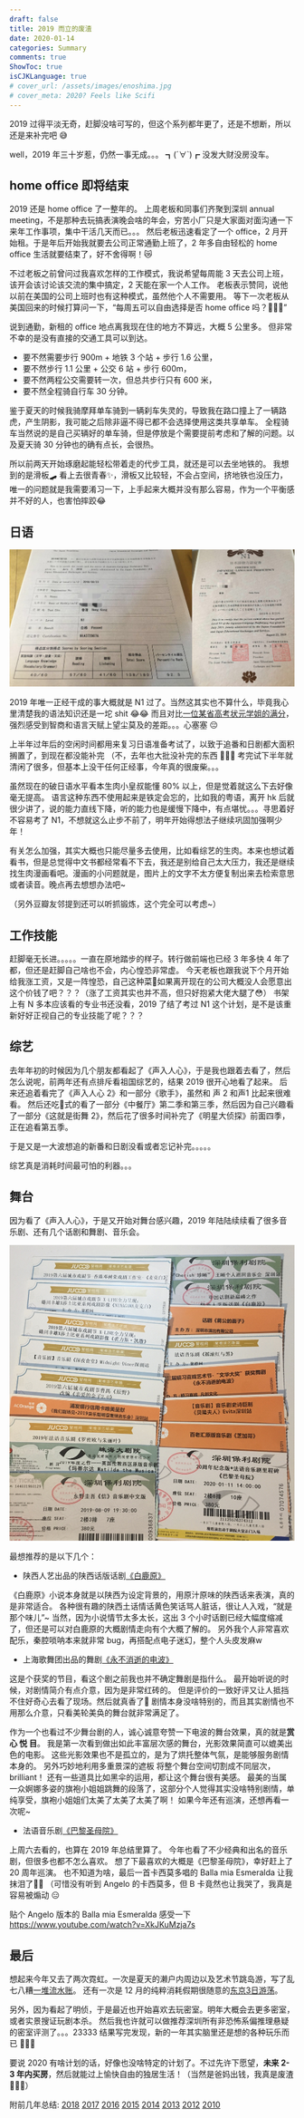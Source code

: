 ```yaml
---
draft: false
title: 2019 而立的废渣
date: 2020-01-14
categories: Summary
comments: true
ShowToc: true
isCJKLanguage: true
# cover_url: /assets/images/enoshima.jpg
# cover_meta: 2020? Feels like Scifi
---
```



2019 过得平淡无奇，赶脚没啥可写的，但这个系列都年更了，还是不想断，所以还是来补完吧 😅

well，2019 年三十岁惹，仍然一事无成。。。 ┓(´∀`)┏  没发大财没房没车。

## home office 即将结束

2019 还是 home office 了一整年的。
上周老板和同事们齐聚到深圳 annual meeting，不是那种去玩搞表演晚会啥的年会，穷苦小厂只是大家面对面沟通一下来年工作事项，集中干活几天而已。。。
然后老板迅速看定了一个 office，2 月开始租。于是年后开始我就要去公司正常通勤上班了，2 年多自由轻松的 home office 生活就要结束了，好不舍得啊！😿

不过老板之前曾问过我喜欢怎样的工作模式，我说希望每周能 3 天去公司上班，该开会该讨论该交流的集中搞定，2 天能在家一个人工作。
老板表示赞同，说他以前在美国的公司上班时也有这种模式，虽然他个人不需要用。
等下一次老板从美国回来的时候打算问一下，“每周五可以自由选择是否 home office 吗？🥺🙏🏻”

说到通勤，新租的 office 地点离我现在住的地方不算远，大概 5 公里多。
但非常不幸的是没有直接的交通工具可以到达。
- 要不然需要步行 900m + 地铁 3 个站 + 步行 1.6 公里，
- 要不然步行 1.1 公里 + 公交 6 站 + 步行 600m，
- 要不然两程公交需要转一次，但总共步行只有 600 米，
- 要不然全程骑自行车 30 分钟。

鉴于夏天的时候我骑摩拜单车骑到一辆刹车失灵的，导致我在路口撞上了一辆路虎，产生阴影，我可能之后除非逼不得已都不会选择使用这类共享单车。
全程骑车当然说的是自己买辆好的单车骑，但是停放是个需要提前考虑和了解的问题。以及夏天骑 30 分钟也的确有点长，会很热。

所以前两天开始琢磨起能轻松带着走的代步工具，就还是可以去坐地铁的。
我想到的是滑板🛹 看上去很青春✨，滑板又比较轻，不会占空间，挤地铁也没压力，唯一的问题就是我需要淆习一下，上手起来大概并没有那么容易，作为一个平衡感并不好的人，也害怕摔跤😂

## 日语

![这么菜的分数 percentile 还有 92.3%，来考试的人都是怎么肥似？](../../assets/images/n1pass.jpg)

2019 年唯一正经干成的事大概就是 N1 过了。当然这其实也不算什么，毕竟我心里清楚我的语法知识还是一坨 shit 😂😂
而且对比[一位某省高考状元学姐的满分](https://www.douban.com/people/neverbutterfly/status/2373184972/)，强烈感受到智商和语言天赋上望尘莫及的差距。。。心塞塞 😔

上半年过年后的空闲时间都用来复习日语准备考试了，以致于追番和日剧都大面积搁置了，到现在都没能补完 （不，去年也大批没补完的东西 🤦🏻‍♀️
考完试下半年就清闲了很多，但基本上没干任何正经事，今年真的很废柴。。。

虽然现在的破日语水平看本生肉小皇叔能懂 80% 以上，但是觉着就这么下去好像毫无提高。
语言这种东西不使用起来是铁定会忘的，比如我的粤语，离开 hk 后就很少讲了，说的能力直线下降，听的能力也是缓慢下降中，有点堪忧。。。寻思着好不容易考了 N1，不想就这么止步不前了，明年开始得想法子继续巩固加强啊少年！

有关怎么加强，其实大概也只能尽量多去使用，比如看综艺的生肉。本来也想试着看书，但是总觉得中文书都经常看不下去，我还是别给自己太大压力，我还是继续找生肉漫画看吧。漫画的小问题就是，图片上的文字不太方便复制出来去检索意思或者读音。晚点再去想想办法吧~

（另外豆瓣友邻提到还可以听抓锻炼，这个完全可以考虑~）

## 工作技能

赶脚毫无长进。。。。。一直在原地踏步的样子。转行做前端也已经 3 年多快 4 年了都，但还是赶脚自己啥也不会，内心惶恐非常虚。
今天老板也跟我说下个月开始给我涨工资，又是一阵惶恐，自己这种菜🐔如果离开现在的公司大概没人会愿意出这个价钱了吧？？？（涨了工资其实也并不高，但只好抱紧大佬大腿了😳）
书架上有 N 多本应该看的专业书还没看，2019 了结了考过 N1 这个计划，是不是该重新好好正视自己的专业技能了呢？？？

## 综艺

去年年初的时候因为几个朋友都看起了《声入人心》，于是我也跟着去看了，然后怎么说呢，前两年还有点排斥看祖国综艺的，结果 2019 很开心地看了起来。
后来还追着看完了《声入人心 2》和一部分《歌手》，虽然和 声 2 和声1 比起来很难看。
然后还吃🍉式的看了一部分《中餐厅》第二季和第三季，然后因为自己兴趣看了一部分《这就是街舞 2》，然后花了很多时间补完了《明星大侦探》前面四季，正在追看第五季。

于是又是一大波想追的新番和日剧没看或者忘记补完。。。。。

综艺真是消耗时间最可怕的利器。。。

## 舞台

因为看了《声入人心》，于是又开始对舞台感兴趣，2019 年陆陆续续看了很多音乐剧、还有几个话剧和舞剧、音乐会。

![晒票，还有一个 hkaf 的攀越冰峰，以及去霓虹看的西区故事](../../assets/images/2019piao.jpg)

最想推荐的是以下几个：

- 陕西人艺出品的陕西话版话剧[《白鹿原》](https://www.douban.com/location/drama/10540051/)

《白鹿原》小说本身就是以陕西为设定背景的，用原汁原味的陕西话来表演，真的是非常适合。
各种很有趣的陕西土话情话黄色笑话骂人脏话，很让人入戏，“就是那个味儿”~ 当然，因为小说情节太多太长，这出 3 个小时话剧已经大幅度缩减了，但还是可以对白鹿原的大概剧情走向有个大概了解的。
另外我个人非常喜欢配乐，秦腔唢呐本来就非常 bug，再搭配点电子迷幻，整个人头皮发麻w

- 上海歌舞团出品的舞剧[《永不消逝的电波》](https://www.douban.com/location/drama/30360647/)

这是个获奖的节目，看这个剧之前我也并不确定舞剧是指什么。
最开始听说的时候，对剧情简介有点介意，因为是非常红砖的。
但是评价的一致好评又让人抵挡不住好奇心去看了现场。然后就真香了🤣
剧情本身没啥特别的，而且其实剧情也不用那么介意，只看美轮美奂的舞台就非常满足了。

作为一个也看过不少舞台剧的人，诚心诚意夸赞一下电波的舞台效果，真的就是**赏 心 悦 目**。
我是第一次看到做出如此丰富层次感的舞台，光影效果简直可以媲美出色的电影。
这些光影效果也不是孤立的，是为了烘托整体气氛，是能够服务剧情本身的。
另外巧妙地利用多重景深的遮板 将整个舞台空间切割成不同层次，brilliant！
还有一些道具比如黑伞的运用，都让这个舞台很有美感。
最美的当属一众婀娜多姿的旗袍小姐姐跳舞的段落了，这部分个人觉得其实没啥特别剧情，单纯享受，旗袍小姐姐们太美了太美了太美了啊！
如果今年还有巡演，还想再看一次呢~

- 法语音乐剧[《巴黎圣母院》](https://www.douban.com/location/drama/1765426/)

上周六去看的，也算在 2019 年总结里算了。
今年也看了不少经典和出名的音乐剧，但很多也都不怎么喜欢。
想了下最喜欢的大概是《巴黎圣母院》，幸好赶上了 20 周年巡演。
也不知道为啥，最后一首卡西莫多唱的 Balla mia Esmeralda 让我抹泪了🥺😳 （可惜没有听到 Angelo 的卡西莫多，但 B 卡竟然也让我哭了，我真是容易被煽动 😑

贴个 Angelo 版本的 Balla mia Esmeralda 感受一下 https://www.youtube.com/watch?v=XkJKuMzja7s

## 最后

想起来今年又去了两次霓虹。一次是夏天的濑户内周边以及艺术节跳岛游，写了乱七八糟[一堆流水账](https://www.douban.com/note/728217071/)。
还有一次是 12 月的纯粹消耗假期很随意的[东京3日游荡](https://www.douban.com/note/745990626/)。

另外，因为看起了明侦，于是最近也开始喜欢去玩密室。明年大概会去更多密室，或者实景搜证玩剧本杀。
然后我也许就可以做推荐深圳所有非恐怖系偏推理悬疑的密室评测了。。。23333
结果写完发现，新的一年其实脑里还是想的各种玩乐而已 🤦🏻‍♀️

要说 2020 有啥计划的话，好像也没啥特定的计划了。不过先许下愿望，**未来 2-3 年内买房**，然后就能过上愉快自由的独居生活！（当然是爸妈出钱，我真是废渣 🤦🏻‍♀️）



附前几年总结: [2018](https://www.douban.com/note/702384268/) [2017](https://www.douban.com/note/650747131/) [2016](https://www.douban.com/note/600437210/) [2015](https://www.douban.com/note/532445213/) [2014](https://www.douban.com/note/475347560/) [2013](https://www.douban.com/note/329611675/) [2012](https://www.douban.com/note/255202347/) [2010](https://www.douban.com/note/125442027/)
